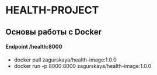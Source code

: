 # HEALTH-PROJECT

## Основы работы с Docker

#### Endpoint /health:8000

- docker pull zagurskaya/health-image:1.0.0
- docker run -p 8000:8000 zagurskaya/health-image:1.0.0

